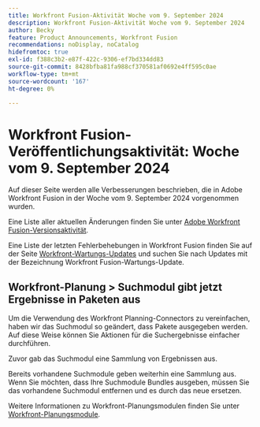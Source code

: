 ```yaml
---
title: Workfront Fusion-Aktivität Woche vom 9. September 2024
description: Workfront Fusion-Aktivität Woche vom 9. September 2024
author: Becky
feature: Product Announcements, Workfront Fusion
recommendations: noDisplay, noCatalog
hidefromtoc: true
exl-id: f388c3b2-e87f-422c-9306-ef7bd334dd83
source-git-commit: 8428bfba81fa988cf370581af0692e4ff595c0ae
workflow-type: tm+mt
source-wordcount: '167'
ht-degree: 0%

---
```


# Workfront Fusion-Veröffentlichungsaktivität: Woche vom 9. September 2024

Auf dieser Seite werden alle Verbesserungen beschrieben, die in Adobe Workfront Fusion in der Woche vom 9. September 2024 vorgenommen wurden.

Eine Liste aller aktuellen Änderungen finden Sie unter [Adobe Workfront Fusion-Versionsaktivität](../../../product-announcements/product-releases/fusion-release-activity/fusion-release-activity.md).

Eine Liste der letzten Fehlerbehebungen in Workfront Fusion finden Sie auf der Seite [Workfront-Wartungs-Updates](https://experienceleague.adobe.com/docs/workfront-known-issues/releases/current-updates.html) und suchen Sie nach Updates mit der Bezeichnung Workfront Fusion-Wartungs-Update.

## Workfront-Planung > Suchmodul gibt jetzt Ergebnisse in Paketen aus

Um die Verwendung des Workfront Planning-Connectors zu vereinfachen, haben wir das Suchmodul so geändert, dass Pakete ausgegeben werden. Auf diese Weise können Sie Aktionen für die Suchergebnisse einfacher durchführen.

Zuvor gab das Suchmodul eine Sammlung von Ergebnissen aus.

Bereits vorhandene Suchmodule geben weiterhin eine Sammlung aus. Wenn Sie möchten, dass Ihre Suchmodule Bundles ausgeben, müssen Sie das vorhandene Suchmodul entfernen und es durch das neue ersetzen.

Weitere Informationen zu Workfront-Planungsmodulen finden Sie unter [Workfront-Planungsmodule](/help/quicksilver/workfront-fusion/apps-and-their-modules/workfront-planning-modules.md).
